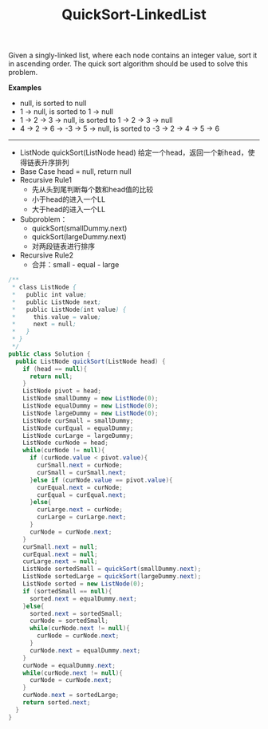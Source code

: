 ﻿---
layout: default
title: QuickSort-LinkedList
narrow: true
---
Given a singly-linked list, where each node contains an integer value, sort it in ascending order. The quick sort algorithm should be used to solve this problem.

**Examples**

- null, is sorted to null
- 1 -> null, is sorted to 1 -> null
- 1 -> 2 -> 3 -> null, is sorted to 1 -> 2 -> 3 -> null
- 4 -> 2 -> 6 -> -3 -> 5 -> null, is sorted to -3 -> 2 -> 4 -> 5 -> 6

***

- ListNode quickSort(ListNode head)
	给定一个head，返回一个新head，使得链表升序排列
- Base Case
	head = null, return null
- Recursive Rule1
	- 先从头到尾判断每个数和head值的比较
	- 小于head的进入一个LL
	- 大于head的进入一个LL
- Subproblem：
	- quickSort(smallDummy.next)
	- quickSort(largeDummy.next)
	- 对两段链表进行排序
- Recursive Rule2
	- 合并：small - equal - large

```java
/**
 * class ListNode {
 *   public int value;
 *   public ListNode next;
 *   public ListNode(int value) {
 *     this.value = value;
 *     next = null;
 *   }
 * }
 */
public class Solution {
  public ListNode quickSort(ListNode head) {
    if (head == null){
      return null;
    }
    ListNode pivot = head;
    ListNode smallDummy = new ListNode(0);
    ListNode equalDummy = new ListNode(0);
    ListNode largeDummy = new ListNode(0);
    ListNode curSmall = smallDummy;
    ListNode curEqual = equalDummy;
    ListNode curLarge = largeDummy;
    ListNode curNode = head;
    while(curNode != null){
      if (curNode.value < pivot.value){
        curSmall.next = curNode;
        curSmall = curSmall.next;
      }else if (curNode.value == pivot.value){
        curEqual.next = curNode;
        curEqual = curEqual.next;
      }else{
        curLarge.next = curNode;
        curLarge = curLarge.next;
      }
      curNode = curNode.next;
    }
    curSmall.next = null;
    curEqual.next = null;
    curLarge.next = null;
    ListNode sortedSmall = quickSort(smallDummy.next);
    ListNode sortedLarge = quickSort(largeDummy.next);
    ListNode sorted = new ListNode(0);
    if (sortedSmall == null){
      sorted.next = equalDummy.next;
    }else{
      sorted.next = sortedSmall;
      curNode = sortedSmall;
      while(curNode.next != null){
        curNode = curNode.next;
      }
      curNode.next = equalDummy.next;
    }
    curNode = equalDummy.next;
    while(curNode.next != null){
      curNode = curNode.next;
    }
    curNode.next = sortedLarge;
    return sorted.next;
  }
}

```